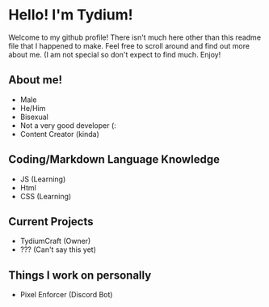 # Hello! I'm Tydium!
Welcome to my github profile! There isn't much here other than this readme file that I happened to make. Feel free to scroll around and find out more about me. (I am not special so don't expect to find much. Enjoy!
## About me!
- Male
- He/Him
- Bisexual
- Not a very good developer (:
- Content Creator (kinda)

## Coding/Markdown Language Knowledge
- JS (Learning)
- Html
- CSS (Learning)

## Current Projects
- TydiumCraft (Owner)
- ??? (Can't say this yet)

## Things I work on personally
- Pixel Enforcer (Discord Bot)

